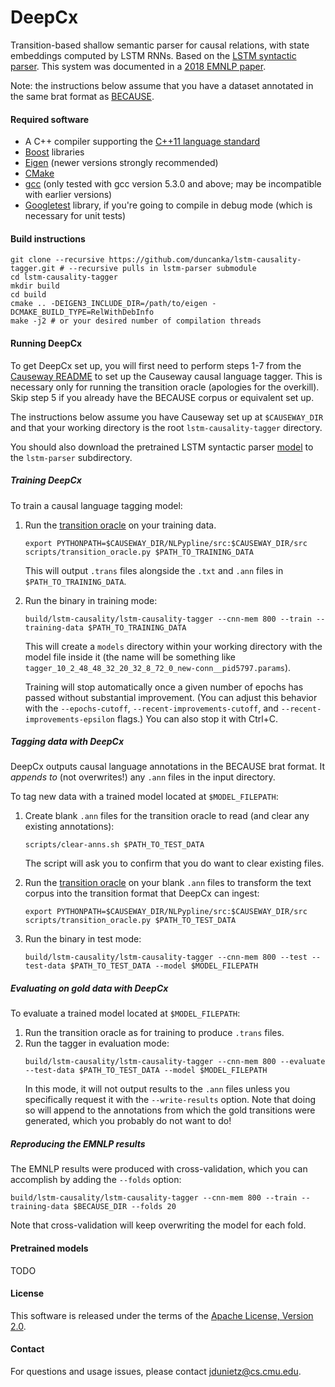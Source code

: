 # DeepCx
Transition-based shallow semantic parser for causal relations, with state embeddings computed by LSTM RNNs. Based on the [LSTM syntactic parser](https://github.com/clab/lstm-parser/tree/easy-to-use). This system was documented in a [2018 EMNLP paper](http://aclweb.org/anthology/D18-1196).

Note: the instructions below assume that you have a dataset annotated in the same brat format as [BECAUSE](https://github.com/duncanka/BECauSE).

#### Required software

 * A C++ compiler supporting the [C++11 language standard](https://en.wikipedia.org/wiki/C%2B%2B11)
 * [Boost](http://www.boost.org/) libraries
 * [Eigen](http://eigen.tuxfamily.org) (newer versions strongly recommended)
 * [CMake](http://www.cmake.org/)
 * [gcc](https://gcc.gnu.org/) (only tested with gcc version 5.3.0 and above; may be incompatible with earlier versions)
 * [Googletest](https://github.com/google/googletest) library, if you're going to compile in debug mode (which is necessary for unit tests)

#### Build instructions

    git clone --recursive https://github.com/duncanka/lstm-causality-tagger.git # --recursive pulls in lstm-parser submodule
    cd lstm-causality-tagger
    mkdir build
    cd build
    cmake .. -DEIGEN3_INCLUDE_DIR=/path/to/eigen -DCMAKE_BUILD_TYPE=RelWithDebInfo
    make -j2 # or your desired number of compilation threads

#### Running DeepCx

To get DeepCx set up, you will first need to perform steps 1-7 from the [Causeway README](https://github.com/duncanka/Causeway) to set up the Causeway causal language tagger. This is necessary only for running the transition oracle (apologies for the overkill). Skip step 5 if you already have the BECAUSE corpus or equivalent set up.

The instructions below assume you have Causeway set up at `$CAUSEWAY_DIR` and that your working directory is the root `lstm-causality-tagger` directory.

You should also download the pretrained LSTM syntactic parser [model](http://www.cs.cmu.edu/~jdunietz/hosted/english_pos_2_32_100_20_100_12_20.params) to the `lstm-parser` subdirectory.

##### Training DeepCx

To train a causal language tagging model:
1. Run the [transition oracle](../master/scripts/transition_oracle.py) on your training data.
   ```
   export PYTHONPATH=$CAUSEWAY_DIR/NLPypline/src:$CAUSEWAY_DIR/src
   scripts/transition_oracle.py $PATH_TO_TRAINING_DATA
   ```
   This will output `.trans` files alongside the `.txt` and `.ann` files in `$PATH_TO_TRAINING_DATA`.

2. Run the binary in training mode:
   ```
   build/lstm-causality/lstm-causality-tagger --cnn-mem 800 --train --training-data $PATH_TO_TRAINING_DATA
   ```
   This will create a `models` directory within your working directory with the model file inside it (the name will be something like `tagger_10_2_48_48_32_20_32_8_72_0_new-conn__pid5797.params`).

   Training will stop automatically once a given number of epochs has passed without substantial improvement. (You can adjust this behavior with the `--epochs-cutoff`, `--recent-improvements-cutoff`, and `--recent-improvements-epsilon` flags.) You can also stop it with Ctrl+C.

##### Tagging data with DeepCx

DeepCx outputs causal language annotations in the BECAUSE brat format. It *appends to* (not overwrites!) any `.ann` files in the input directory.

To tag new data with a trained model located at `$MODEL_FILEPATH`:
1. Create blank `.ann` files for the transition oracle to read (and clear any existing annotations):
   ```
   scripts/clear-anns.sh $PATH_TO_TEST_DATA
   ```
   The script will ask you to confirm that you do want to clear existing files.

2. Run the [transition oracle](../master/scripts/transition_oracle.py) on your blank `.ann` files to transform the text corpus into the transition format that DeepCx can ingest:
   ```
   export PYTHONPATH=$CAUSEWAY_DIR/NLPypline/src:$CAUSEWAY_DIR/src
   scripts/transition_oracle.py $PATH_TO_TEST_DATA
   ```

3. Run the binary in test mode:
   ```
   build/lstm-causality/lstm-causality-tagger --cnn-mem 800 --test --test-data $PATH_TO_TEST_DATA --model $MODEL_FILEPATH
   ```

##### Evaluating on gold data with DeepCx

To evaluate a trained model located at `$MODEL_FILEPATH`:
1. Run the transition oracle as for training to produce `.trans` files.
2. Run the tagger in evaluation mode:
   ```
   build/lstm-causality/lstm-causality-tagger --cnn-mem 800 --evaluate --test-data $PATH_TO_TEST_DATA --model $MODEL_FILEPATH
   ```
   In this mode, it will not output results to the `.ann` files unless you specifically request it with the `--write-results` option. Note that doing so will append to the annotations from which the gold transitions were generated, which you probably do not want to do!

##### Reproducing the EMNLP results

The EMNLP results were produced with cross-validation, which you can accomplish by adding the `--folds` option:
```
build/lstm-causality/lstm-causality-tagger --cnn-mem 800 --train --training-data $BECAUSE_DIR --folds 20
```
Note that cross-validation will keep overwriting the model for each fold.

#### Pretrained models

TODO

#### License

This software is released under the terms of the [Apache License, Version 2.0](http://www.apache.org/licenses/LICENSE-2.0).

#### Contact

For questions and usage issues, please contact jdunietz@cs.cmu.edu.
